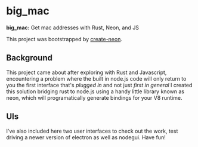 # big_mac

**big_mac:** Get mac addresses with Rust, Neon, and JS

This project was bootstrapped by [create-neon](https://www.npmjs.com/package/create-neon).

## Background

This project came about after exploring with Rust and Javascript, encountering a problem where the built in node.js code will only return to you the first interface that's _plugged in_ and not just _first in general_ I created this solution bridging rust to node.js using a handy little library known as neon, which will programatically generate bindings for your V8 runtime. 

## UIs

I've also included here two user interfaces to check out the work, test driving a newer version of electron as well as nodegui. Have fun!